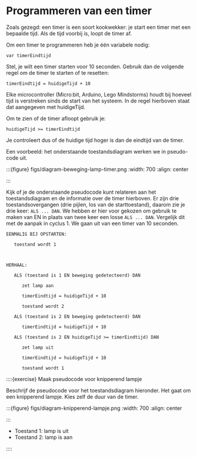 # Programmeren van een timer

Zoals gezegd: een timer is een soort kookwekker: je start een timer met een bepaalde tijd. Als de tijd voorbij is, loopt de timer af.

Om een timer te programmeren heb je één variabele nodig:

```
var timerEindtijd
```

Stel, je wilt een timer starten voor 10 seconden. Gebruik dan de volgende regel om de timer te starten of te resetten:

```
timerEindtijd = huidigeTijd + 10
```

Elke microcontroller (Micro:bit, Arduino, Lego Mindstorms) houdt bij hoeveel tijd is verstreken sinds de start van het systeem. In de regel hierboven staat dat aangegeven met huidigeTijd.

Om te zien of de timer afloopt gebruik je:

```
huidigeTijd >= timerEindtijd
```

Je controleert dus of de huidige tijd hoger is dan de eindtijd van de timer.

Een voorbeeld: het onderstaande toestandsdiagram werken we in pseudo-code uit.

:::{figure} figs/diagram-beweging-lamp-timer.png
:width: 700
:align: center

:::

 

Kijk of je de onderstaande pseudocode kunt relateren aan het toestandsdiagram en de informatie over de timer hierboven. Er zijn drie toestandsovergangen (drie pijlen, los van de starttoestand), daarom zie je drie keer: `ALS ... DAN`. We hebben er hier voor gekozen om gebruik te maken van EN in plaats van twee keer een losse `ALS ... DAN`. Vergelijk dit met de aanpak in cyclus 1. We gaan uit van een timer van 10 seconden.

```
EENMALIG BIJ OPSTARTEN:

   toestand wordt 1

 

HERHAAL:

   ALS (toestand is 1 EN beweging gedetecteerd) DAN

      zet lamp aan

      timerEindtijd = huidigeTijd + 10

      toestand wordt 2

   ALS (toestand is 2 EN beweging gedetecteerd) DAN

      timerEindtijd = huidigeTijd + 10

   ALS (toestand is 2 EN huidigeTijd >= timerEindtijd) DAN

      zet lamp uit

      timerEindtijd = huidigeTijd + 10

      toestand wordt 1
```

::::{exercise} Maak pseudocode voor knipperend lampje

Beschrijf de pseudocode voor het toestandsdiagram hieronder. Het gaat om een knipperend lampje. Kies zelf de duur van de timer.

:::{figure} figs/diagram-knipperend-lampje.png
:width: 700
:align: center

:::


* Toestand 1: lamp is uit
* Toestand 2: lamp is aan

::::